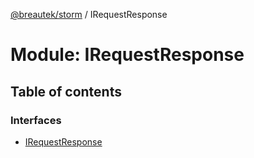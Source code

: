 [@breautek/storm](../README.md) / IRequestResponse

# Module: IRequestResponse

## Table of contents

### Interfaces

- [IRequestResponse](../interfaces/irequestresponse.irequestresponse-1.md)
